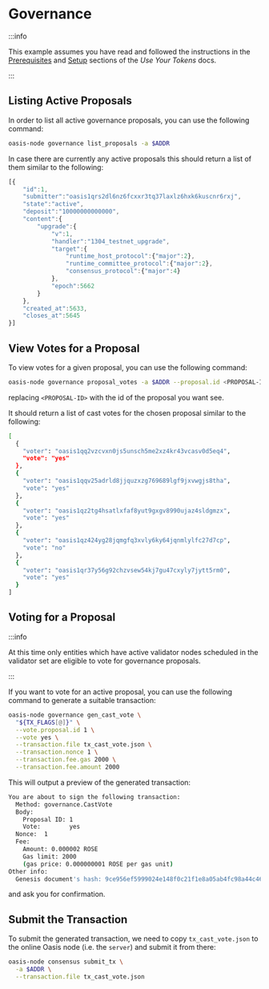 # Governance

:::info

This example assumes you have read and followed the instructions in the [Prerequisites](../../../general/manage-tokens/advanced/oasis-cli-tools/prerequisites) and [Setup](../../../general/manage-tokens/advanced/oasis-cli-tools/setup.md) sections of the _Use Your Tokens_ docs.

:::

## Listing Active Proposals

In order to list all active governance proposals, you can use the following command:

```bash
oasis-node governance list_proposals -a $ADDR
```

In case there are currently any active proposals this should return a list of them similar to the following:

```javascript
[{
    "id":1,
    "submitter":"oasis1qrs2dl6nz6fcxxr3tq37laxlz6hxk6kuscnr6rxj",
    "state":"active",
    "deposit":"10000000000000",
    "content":{
        "upgrade":{
            "v":1,
            "handler":"1304_testnet_upgrade",
            "target":{
                "runtime_host_protocol":{"major":2},
                "runtime_committee_protocol":{"major":2},
                "consensus_protocol":{"major":4}
            },
            "epoch":5662
        }
    },
    "created_at":5633,
    "closes_at":5645
}]
```

## View Votes for a Proposal

To view votes for a given proposal, you can use the following command:

```bash
oasis-node governance proposal_votes -a $ADDR --proposal.id <PROPOSAL-ID>
```

replacing `<PROPOSAL-ID>` with the id of the proposal you want see.

It should return a list of cast votes for the chosen proposal similar to the following:

```bash
[
  {
    "voter": "oasis1qq2vzcvxn0js5unsch5me2xz4kr43vcasv0d5eq4",
    "vote": "yes"
  },
  {
    "voter": "oasis1qqv25adrld8jjquzxzg769689lgf9jxvwgjs8tha",
    "vote": "yes"
  },
  {
    "voter": "oasis1qz2tg4hsatlxfaf8yut9gxgv8990ujaz4sldgmzx",
    "vote": "yes"
  },
  {
    "voter": "oasis1qz424yg28jqmgfq3xvly6ky64jqnmlylfc27d7cp",
    "vote": "no"
  },
  {
    "voter": "oasis1qr37y56g92chzvsew54kj7gu47cxyly7jytt5rm0",
    "vote": "yes"
  }
]
```

## Voting for a Proposal

:::info

At this time only entities which have active validator nodes scheduled in the validator set are eligible to vote for governance proposals.

:::

If you want to vote for an active proposal, you can use the following command to generate a suitable transaction:

```bash
oasis-node governance gen_cast_vote \
  "${TX_FLAGS[@]}" \
  --vote.proposal.id 1 \
  --vote yes \
  --transaction.file tx_cast_vote.json \
  --transaction.nonce 1 \
  --transaction.fee.gas 2000 \
  --transaction.fee.amount 2000
```

This will output a preview of the generated transaction:

```bash
You are about to sign the following transaction:
  Method: governance.CastVote
  Body:
    Proposal ID: 1
    Vote:        yes
  Nonce:  1
  Fee:
    Amount: 0.000002 ROSE
    Gas limit: 2000
    (gas price: 0.000000001 ROSE per gas unit)
Other info:
  Genesis document's hash: 9ce956ef5999024e148f0c21f1e8a05ab4fc98a44c4696b289770705aeb1dd77
```

and ask you for confirmation.

## Submit the Transaction

To submit the generated transaction, we need to copy `tx_cast_vote.json` to the online Oasis node (i.e. the `server`) and submit it from there:

```bash
oasis-node consensus submit_tx \
  -a $ADDR \
  --transaction.file tx_cast_vote.json
```
